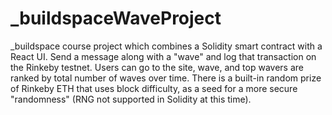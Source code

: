# _buildspaceWaveProject
_buildspace course project which combines a Solidity smart contract with a React UI.
Send a message along with a "wave" and log that transaction on the Rinkeby testnet. Users can go to the site, wave, and top wavers are ranked by total number of waves over time. 
There is a built-in random prize of Rinkeby ETH that uses block difficulty, as a seed for a more secure "randomness" (RNG not supported in Solidity at this time).
